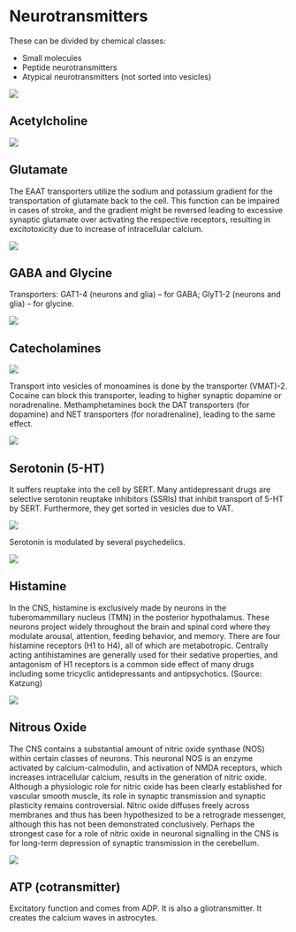 # Neurotransmitters

These can be divided by chemical classes:

- Small molecules
- Peptide neurotransmitters
- Atypical neurotransmitters (not sorted into vesicles)

![](<2 - Source Material/Masters/attachments/Attachment 104.png>)

## Acetylcholine

**![](<2 - Source Material/Masters/attachments/Attachment 105.png>)**

## Glutamate

The EAAT transporters utilize the sodium and potassium gradient for the transportation of glutamate back to the cell. This function can be impaired in cases of stroke, and the gradient might be reversed leading to excessive synaptic glutamate over activating the respective receptors, resulting in excitotoxicity due to increase of intracellular calcium.

**![](<2 - Source Material/Masters/attachments/Attachment 106.png>)**

## GABA and Glycine

Transporters: GAT1-4 (neurons and glia) – for GABA; GlyT1-2 (neurons and glia) – for glycine.

**![](<2 - Source Material/Masters/attachments/Attachment 107.png>)**

## Catecholamines

![](<2 - Source Material/Masters/attachments/Attachment 108.png>)

Transport into vesicles of monoamines is done by the transporter (VMAT)-2. Cocaine can block this transporter, leading to higher synaptic dopamine or noradrenaline. Methamphetamines bock the DAT transporters (for dopamine) and NET transporters (for noradrenaline), leading to the same effect.

![](<2 - Source Material/Masters/attachments/Attachment 109.png>)

## Serotonin (5-HT)

It suffers reuptake into the cell by SERT. Many antidepressant drugs are selective serotonin reuptake inhibitors (SSRIs) that inhibit transport of 5-HT by SERT. Furthermore, they get sorted in vesicles due to VAT.

![](<2 - Source Material/Masters/attachments/Attachment 110.png>)

Serotonin is modulated by several psychedelics.

![](<2 - Source Material/Masters/attachments/Attachment 111.png>)

## Histamine

In the CNS, histamine is exclusively made by neurons in the tuberomammillary nucleus (TMN) in the posterior hypothalamus. These neurons project widely throughout the brain and spinal cord where they modulate arousal, attention, feeding behavior, and memory. There are four histamine receptors (H1 to H4), all of which are metabotropic. Centrally acting antihistamines are generally used for their sedative properties, and antagonism of H1 receptors is a common side effect of many drugs including some tricyclic antidepressants and antipsychotics. (Source: Katzung)

![](<2 - Source Material/Masters/attachments/Attachment 112.png>)

## Nitrous Oxide

The CNS contains a substantial amount of nitric oxide synthase (NOS) within certain classes of neurons. This neuronal NOS is an enzyme activated by calcium-calmodulin, and activation of NMDA receptors, which increases intracellular calcium, results in the generation of nitric oxide. Although a physiologic role for nitric oxide has been clearly established for vascular smooth muscle, its role in synaptic transmission and synaptic plasticity remains controversial. Nitric oxide diffuses freely across membranes and thus has been hypothesized to be a retrograde messenger, although this has not been demonstrated conclusively. Perhaps the strongest case for a role of nitric oxide in neuronal signalling in the CNS is for long-term depression of synaptic transmission in the cerebellum.

![](<2 - Source Material/Masters/attachments/Attachment 113.png>)

## ATP (cotransmitter)

Excitatory function and comes from ADP. It is also a gliotransmitter. It creates the calcium waves in astrocytes.